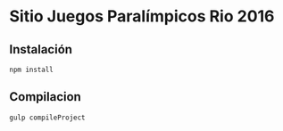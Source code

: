 # Sitio Juegos Paralímpicos Rio 2016 #

## Instalación ##
```
npm install
```

## Compilacion ##
```
gulp compileProject
```
